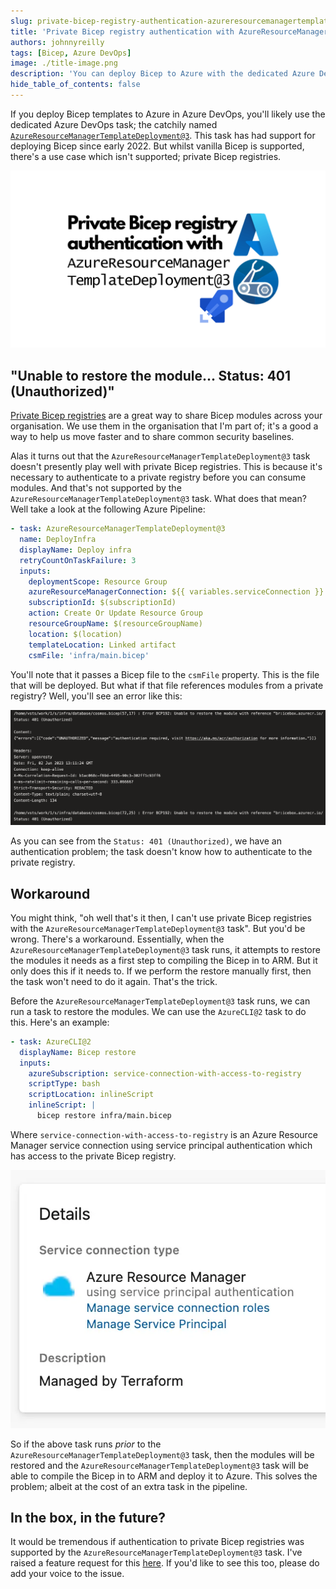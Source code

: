 ```yaml
---
slug: private-bicep-registry-authentication-azureresourcemanagertemplatedeployment
title: 'Private Bicep registry authentication with AzureResourceManagerTemplateDeployment@3'
authors: johnnyreilly
tags: [Bicep, Azure DevOps]
image: ./title-image.png
description: 'You can deploy Bicep to Azure with the dedicated Azure DevOps task; however authentication to private Bicep registries is not supported.  This post shares a workaround.'
hide_table_of_contents: false
---
```


If you deploy Bicep templates to Azure in Azure DevOps, you'll likely use the dedicated Azure DevOps task; the catchily named [`AzureResourceManagerTemplateDeployment@3`](https://learn.microsoft.com/en-us/azure/devops/pipelines/tasks/reference/azure-resource-manager-template-deployment-v3?view=azure-pipelines). This task has had support for deploying Bicep since early 2022. But whilst vanilla Bicep is supported, there's a use case which isn't supported; private Bicep registries.

![title image reading "Private Bicep registry authentication with AzureResourceManagerTemplateDeployment@3" with the Bicep, Azure and Azure DevOps logos](title-image.png)

<!--truncate-->

## "Unable to restore the module... Status: 401 (Unauthorized)"

[Private Bicep registries](https://learn.microsoft.com/en-us/azure/azure-resource-manager/bicep/private-module-registry?tabs=azure-powershell) are a great way to share Bicep modules across your organisation. We use them in the organisation that I'm part of; it's a good a way to help us move faster and to share common security baselines.

Alas it turns out that the `AzureResourceManagerTemplateDeployment@3` task doesn't presently play well with private Bicep registries. This is because it's necessary to authenticate to a private registry before you can consume modules. And that's not supported by the `AzureResourceManagerTemplateDeployment@3` task. What does that mean? Well take a look at the following Azure Pipeline:

```yml
- task: AzureResourceManagerTemplateDeployment@3
  name: DeployInfra
  displayName: Deploy infra
  retryCountOnTaskFailure: 3
  inputs:
    deploymentScope: Resource Group
    azureResourceManagerConnection: ${{ variables.serviceConnection }}
    subscriptionId: $(subscriptionId)
    action: Create Or Update Resource Group
    resourceGroupName: $(resourceGroupName)
    location: $(location)
    templateLocation: Linked artifact
    csmFile: 'infra/main.bicep'
```

You'll note that it passes a Bicep file to the `csmFile` property. This is the file that will be deployed. But what if that file references modules from a private registry? Well, you'll see an error like this:

![screenshot of the failing pipeline including the text 'Error BCP192: Unable to restore the module with reference "br:icebox.azurecr.io/bicep/ice/providers/document-db/database-accounts:v1.3": Service request failed.'](screenshot-authentication-failure.png)

As you can see from the `Status: 401 (Unauthorized)`, we have an authentication problem; the task doesn't know how to authenticate to the private registry.

## Workaround

You might think, "oh well that's it then, I can't use private Bicep registries with the `AzureResourceManagerTemplateDeployment@3` task". But you'd be wrong. There's a workaround. Essentially, when the `AzureResourceManagerTemplateDeployment@3` task runs, it attempts to restore the modules it needs as a first step to compiling the Bicep in to ARM. But it only does this if it needs to. If we perform the restore manually first, then the task won't need to do it again. That's the trick.

Before the `AzureResourceManagerTemplateDeployment@3` task runs, we can run a task to restore the modules. We can use the `AzureCLI@2` task to do this. Here's an example:

```yml
- task: AzureCLI@2
  displayName: Bicep restore
  inputs:
    azureSubscription: service-connection-with-access-to-registry
    scriptType: bash
    scriptLocation: inlineScript
    inlineScript: |
      bicep restore infra/main.bicep
```

Where `service-connection-with-access-to-registry` is an Azure Resource Manager service connection using service principal authentication which has access to the private Bicep registry.

![screenshot of service connection](screenshot-service-connection.webp)

So if the above task runs _prior_ to the `AzureResourceManagerTemplateDeployment@3` task, then the modules will be restored and the `AzureResourceManagerTemplateDeployment@3` task will be able to compile the Bicep in to ARM and deploy it to Azure. This solves the problem; albeit at the cost of an extra task in the pipeline.

## In the box, in the future?

It would be tremendous if authentication to private Bicep registries was supported by the `AzureResourceManagerTemplateDeployment@3` task. I've raised a feature request for this [here](https://github.com/microsoft/azure-pipelines-tasks/issues/18426). If you'd like to see this too, please do add your voice to the issue.
